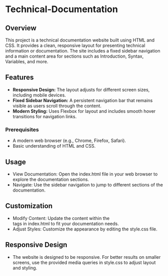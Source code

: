 # Technical-Documentation

## Overview

This project is a technical documentation website built using HTML and CSS. It provides a clean, responsive layout for presenting technical information or documentation. The site includes a fixed sidebar navigation and a main content area for sections such as Introduction, Syntax, Variables, and more.

## Features

- **Responsive Design:** The layout adjusts for different screen sizes, including mobile devices.
- **Fixed Sidebar Navigation:** A persistent navigation bar that remains visible as users scroll through the content.
- **Modern Styling:** Uses Flexbox for layout and includes smooth hover transitions for navigation links.

### Prerequisites

- A modern web browser (e.g., Chrome, Firefox, Safari).
- Basic understanding of HTML and CSS.

## Usage
- View Documentation: Open the index.html file in your web browser to explore the documentation sections.
- Navigate: Use the sidebar navigation to jump to different sections of the documentation.

## Customization
- Modify Content: Update the content within the <section> tags in index.html to fit your documentation needs.
- Adjust Styles: Customize the appearance by editing the style.css file.

## Responsive Design
- The website is designed to be responsive. For better results on smaller screens, use the provided media queries in style.css to adjust layout and styling.

